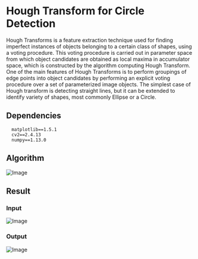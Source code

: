 # Hough Transform for Circle Detection

Hough Transforms is a feature extraction technique used for finding imperfect instances of objects belonging to a certain class of shapes, using a voting procedure. This voting procedure is carried out in parameter space from which object candidates are obtained as local maxima in accumulator space, which is constructed by the algorithm computing Hough Transform. One of the main features of Hough Transforms is to perform groupings of edge points into object candidates by performing an explicit voting procedure over a set of parameterized image objects. The simplest case of Hough transform is detecting straight lines, but it can be extended to identify variety of shapes, most commonly Ellipse or a Circle.

## Dependencies

```
  matplotlib==1.5.1
  cv2==2.4.13
  numpy==1.13.0
```

## Algorithm
![Image](https://github.com/darshanbagul/HoughCircles/blob/master/images/execution_flow.png)

## Result

### Input

![Image](https://github.com/darshanbagul/HoughCircles/blob/master/images/HoughCircles.jpg)

### Output

![Image](https://github.com/darshanbagul/HoughCircles/blob/master/images/result.png)
